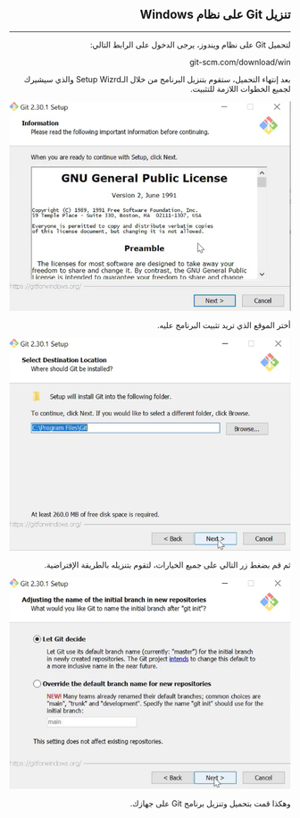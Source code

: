 <div dir=rtl>

## **تنزيل Git على نظام Windows**
---
لتحميل Git على نظام ويندوز، يرجى الدخول على الرابط التالي:

git-scm.com/download/win

بعد إنتهاء التحميل، ستقوم بتنزيل البرنامج من خلال الـSetup Wizrd والذي سيشيرك لجميع الخطوات اللازمة للتثبيت.

![setup wizard](Screenshots/install3.png)

أختر الموقع الذي تريد تثبيت البرنامج عليه.

![install location](Screenshots/install1.png)

ثم قم بضغط زر التالي على جميع الخيارات، لتقوم بتنزيله بالطريقة الإفتراضية.

![install steps](Screenshots/install2.png)

وهكذا قمت بتحميل وتنزيل برنامج Git على جهازك.


</div>